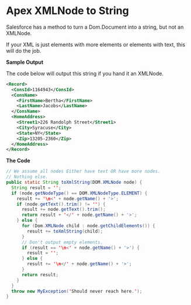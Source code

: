 # Apex XMLNode to String

Salesforce has a method to turn a Dom.Document into a string, but not 
an XMLNode.

If your XML is just elements with more elements or elements with text,
this will do the job.

**Sample Output**

The code below will output this string if you hand it an XMLNode.

```xml
<Record> 
  <ConsId>1164943</ConsId> 
  <ConsName> 
    <FirstName>Bertha</FirstName> 
    <LastName>Jacobs</LastName> 
  </ConsName> 
  <HomeAddress> 
    <Street1>226 Randolph Street</Street1> 
    <City>Syracuse</City> 
    <State>NY</State> 
    <Zip>13205-2360</Zip> 
  </HomeAddress> 
</Record>
```

**The Code**

```java
// We assume all nodes Either have text OR have more nodes.
// Nothing else.
public static String toXmlString(DOM.XMLNode node) {
  String result = '';
  if (node.getNodeType() == DOM.XMLNodeType.ELEMENT) {
    result += '\n<' + node.getName() + '>';
    if (node.getText().trim() != '') {
      result += node.getText().trim();
      return result + '</' + node.getName() + '>';
    } else {
      for (Dom.XMLNode child : node.getChildElements()) {
        result += toXmlString(child);
      }
      // Don't output empty elements.
      if (result == '\n<' + node.getName() + '>') {
        result = '';
      } else {
        result += '\n</' + node.getName() + '>';
      }
      return result;
    }
  }
  throw new MyException('Should never reach here.');
}
```
